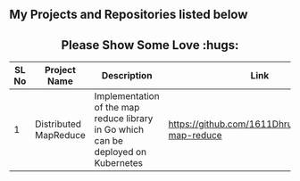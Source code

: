 ## My Projects and Repositories listed below

<h2 align="center">Please Show Some Love :hugs: </h2>

| SL No | Project Name          | Description                                                                        | Link                                                | Tech Stack                      |
| ----- | --------------------- | ---------------------------------------------------------------------------------- | --------------------------------------------------- | ------------------------------- |
| 1     | Distributed MapReduce | Implementation of the map reduce library in Go which can be deployed on Kubernetes | https://github.com/1611Dhruv/distributed-map-reduce | Golang, Kubernetes, GCP Buckets |
